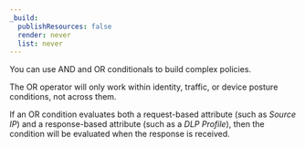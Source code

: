 ```yaml
---
_build:
  publishResources: false
  render: never
  list: never
---
```


You can use AND and OR conditionals to build complex policies.

The OR operator will only work within identity, traffic, or device posture conditions, not across them.

If an OR condition evaluates both a request-based attribute (such as _Source IP_) and a response-based attribute (such as a _DLP Profile_), then the condition will be evaluated when the response is received.
